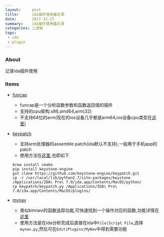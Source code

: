 ```yaml
---
layout:     post
title:      ida插件使用备忘录
date:       2017-12-27
summary:    ida插件使用备忘录
categories: 二进制
tags:
 - ida
 - plugin
---
```


### About

记录ida插件使用

### Items

+ [funcap][1]
    + funcap是一个分析函数参数和函数返回值的插件
    + 支持的cpu架构:x86,amd64,arm(32)
    + 不支持64位的arm(现在的ios设备几乎都是arm64,ios设备cpu类型在[这里][2])

+ [keypatch][3]
    + 支持arm处理器的assemble patch(ida默认不支持),一般用于手机app的patch
    + 使用方法在[这里][6],也即如下

    ```
    brew install cmake
    pip install keystone-engine
    git clone https://github.com/keystone-engine/keypatch.git
    cp -r /usr/local/lib/python2.7/site-packages/keystone /Applications/IDA\ Pro\ 7.0/ida.app/Contents/MacOS/python/
    cp keypatch/keypatch.py /Applications/IDA\ Pro\ 7.0/ida.app/Contents/MacOS/plugins/
    ```

+ [mynav][4]
    + 类似binnavi的函数追踪功能,可快速找到一个操作对应的函数,功能详情在[这里][5]
    + 使用方法是在ida分析完成后直接在ida中`File|Script File`,选择`mynav.py`,然后可在`Edit|Plugins|MyNav`中得到需要功能

[1]: https://github.com/deresz/funcap
[2]: http://blakespot.com/ios_device_specifications_grid.html
[3]: http://blog.csdn.net/fjh658/article/details/52268907
[4]: https://github.com/3xp10it/mynav
[5]: http://joxeankoret.com/blog/2010/05/02/mynav-a-python-plugin-for-ida-pro/
[6]: http://blog.csdn.net/fjh658/article/details/52268907

